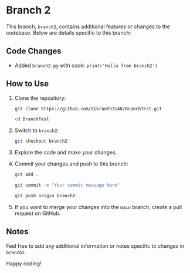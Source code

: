 # Branch 2

This branch, `branch2`, contains additional features or changes to the codebase. Below are details specific to this branch:

## Code Changes

- Added `branch2.py` with code: `print('Hello from branch2')`

## How to Use

1. Clone the repository:

    ```bash
    git clone https://github.com/Vikranth3140/BranchTest.git
    ```

    ```bash
    cd BranchTest
    ```

2. Switch to `branch2`:

    ```bash
    git checkout branch2
    ```
    
3.  Explore the code and make your changes.
    
4.  Commit your changes and push to this branch:

    ```bash
    git add .
    ```

    ```bash
    git commit -m "Your commit message here"
    ```

    ```bash
    git push origin branch2
    ```
    
5.  If you want to merge your changes into the `main` branch, create a pull request on GitHub.
    

## Notes

Feel free to add any additional information or notes specific to changes in `branch2`.

Happy coding!